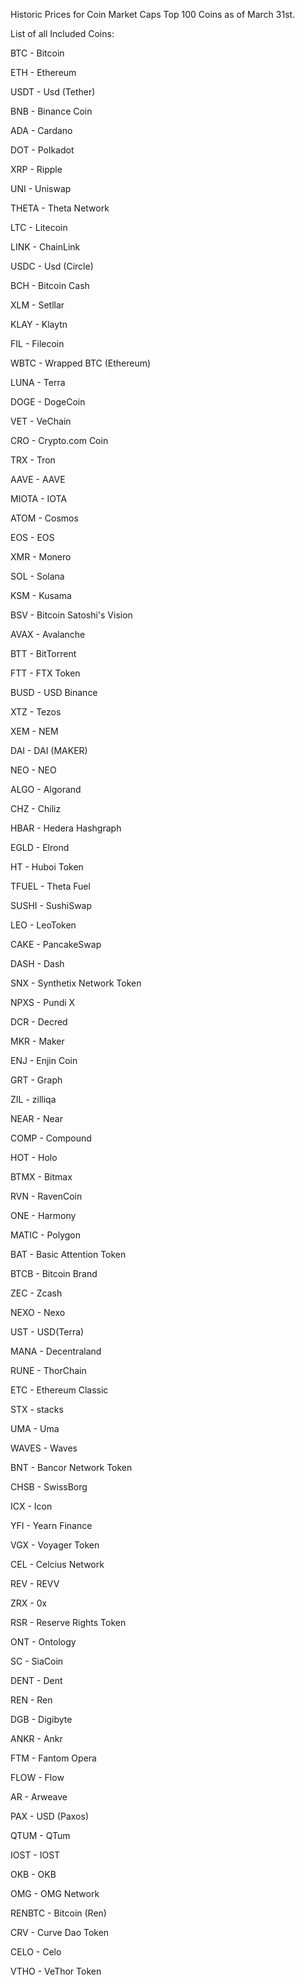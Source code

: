 Historic Prices for Coin Market Caps Top 100 Coins as of March 31st.  

List of all Included Coins: 

BTC - Bitcoin

ETH - Ethereum

USDT - Usd (Tether)

BNB - Binance Coin

ADA - Cardano

DOT - Polkadot

XRP - Ripple

UNI - Uniswap

THETA - Theta Network

LTC - Litecoin

LINK - ChainLink

USDC - Usd (Circle)

BCH - Bitcoin Cash

XLM - Setllar

KLAY - Klaytn

FIL - Filecoin

WBTC - Wrapped BTC (Ethereum)

LUNA - Terra

DOGE - DogeCoin

VET - VeChain

CRO - Crypto.com Coin

TRX - Tron

AAVE - AAVE

MIOTA - IOTA

ATOM - Cosmos

EOS - EOS

XMR - Monero

SOL - Solana

KSM - Kusama

BSV - Bitcoin Satoshi's Vision

AVAX - Avalanche

BTT - BitTorrent

FTT - FTX Token

BUSD - USD Binance

XTZ - Tezos

XEM - NEM

DAI - DAI (MAKER)

NEO - NEO

ALGO - Algorand

CHZ - Chiliz

HBAR - Hedera Hashgraph

EGLD - Elrond

HT - Huboi Token

TFUEL - Theta Fuel

SUSHI - SushiSwap

LEO - LeoToken

CAKE - PancakeSwap

DASH - Dash

SNX - Synthetix Network Token

NPXS - Pundi X

DCR - Decred

MKR - Maker

ENJ - Enjin Coin

GRT - Graph

ZIL - zilliqa

NEAR - Near

COMP - Compound

HOT - Holo

BTMX - Bitmax

RVN - RavenCoin

ONE - Harmony

MATIC - Polygon

BAT - Basic Attention Token

BTCB - Bitcoin Brand

ZEC - Zcash

NEXO - Nexo

UST - USD(Terra)

MANA - Decentraland

RUNE - ThorChain

ETC - Ethereum Classic

STX - stacks

UMA - Uma

WAVES - Waves

BNT - Bancor Network Token

CHSB - SwissBorg

ICX - Icon

YFI - Yearn Finance

VGX - Voyager Token

CEL - Celcius Network

REV - REVV

ZRX - 0x

RSR - Reserve Rights Token

ONT - Ontology

SC - SiaCoin

DENT - Dent

REN - Ren

DGB - Digibyte

ANKR - Ankr

FTM - Fantom Opera

FLOW - Flow

AR - Arweave

PAX - USD (Paxos)

QTUM - QTum

IOST - IOST

OKB - OKB

OMG - OMG Network

RENBTC - Bitcoin (Ren)

CRV - Curve Dao Token

CELO - Celo

VTHO - VeThor Token
